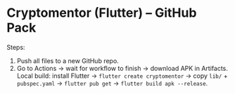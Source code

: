 # Cryptomentor (Flutter) – GitHub Pack
Steps:
1) Push all files to a new GitHub repo.
2) Go to Actions → wait for workflow to finish → download APK in Artifacts.
Local build: install Flutter → `flutter create cryptomentor` → copy `lib/` + `pubspec.yaml` → `flutter pub get` → `flutter build apk --release`.
